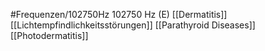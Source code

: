 #Frequenzen/102750Hz
102750 Hz (E)
[[Dermatitis]]
[[Lichtempfindlichkeitsstörungen]]
[[Parathyroid Diseases]]
[[Photodermatitis]]